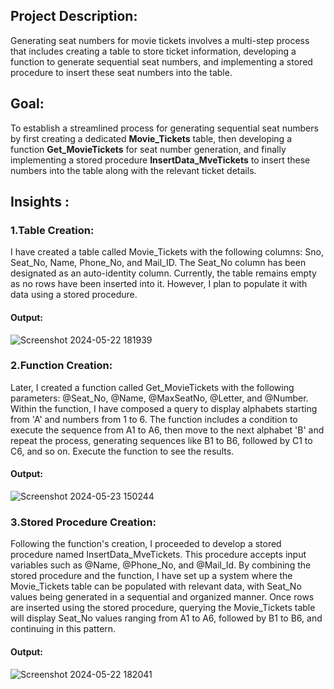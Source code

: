 ## Project Description:
Generating seat numbers for movie tickets involves a multi-step process that includes creating a table to store ticket information, developing a function to generate sequential seat numbers, and implementing a stored procedure to insert these seat numbers into the table.

## Goal:
To establish a streamlined process for generating sequential seat numbers by first creating a dedicated **Movie_Tickets** table, then developing a function **Get_MovieTickets** for seat number generation, and finally implementing a stored procedure **InsertData_MveTickets** to insert these numbers into the table along with the relevant ticket details.
## Insights :

### 1.Table Creation:
I have created a table called Movie_Tickets with the following columns: Sno, Seat_No, Name, Phone_No, and Mail_ID. The Seat_No column has been designated as an auto-identity column. Currently, the table remains empty as no rows have been inserted into it. However, I plan to populate it with data using a stored procedure.

#### Output:
![Screenshot 2024-05-22 181939](https://github.com/Sindhupriya717/Generate-SeatNumbers-For-MovieTickets/assets/133346654/79e26c9d-65a8-4b5f-9e0e-d2ebdbdf7b28)

### 2.Function Creation:
Later, I created a function called Get_MovieTickets with the following parameters: @Seat_No, @Name, @MaxSeatNo, @Letter, and @Number. Within the function, I have composed a query to display alphabets starting from 'A' and numbers from 1 to 6. The function includes a condition to execute the sequence from A1 to A6, then move to the next alphabet 'B' and repeat the process, generating sequences like B1 to B6, followed by C1 to C6, and so on. Execute the function to see the results.

#### Output:
![Screenshot 2024-05-23 150244](https://github.com/Sindhupriya717/Generate-SeatNumbers-For-MovieTickets/assets/133346654/c8d968d2-b01e-41c4-844c-29377e55425e)

### 3.Stored Procedure Creation:
Following the function's creation, I proceeded to develop a stored procedure named InsertData_MveTickets. This procedure accepts input variables such as @Name, @Phone_No, and @Mail_Id. By combining the stored procedure and the function, I have set up a system where the Movie_Tickets table can be populated with relevant data, with Seat_No values being generated in a sequential and organized manner. Once rows are inserted using the stored procedure, querying the Movie_Tickets table will display Seat_No values ranging from A1 to A6, followed by B1 to B6, and continuing in this pattern.

#### Output:
![Screenshot 2024-05-22 182041](https://github.com/Sindhupriya717/Generate-SeatNumbers-For-MovieTickets/assets/133346654/d32183ac-e44e-4969-aebe-88e2f0b8fd38)

